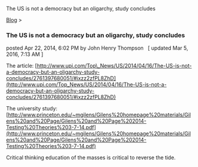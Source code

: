 The US is not a democracy but an oligarchy, study concludes 

[Blog](../z-blog-1.md)‎ > ‎

### The US is not a democracy but an oligarchy, study concludes

posted Apr 22, 2014, 6:02 PM by John Henry Thompson   \[ updated Mar 5, 2016, 7:13 AM \]

  
The article: [http://www.upi.com/Top\_News/US/2014/04/16/The-US-is-not-a-democracy-but-an-oligarchy-study-concludes/2761397680051/#ixzz2zfPL8ZhD](http://www.upi.com/Top_News/US/2014/04/16/The-US-is-not-a-democracy-but-an-oligarchy-study-concludes/2761397680051/#ixzz2zfPL8ZhD)  
  
The university study: [http://www.princeton.edu/~mgilens/Gilens%20homepage%20materials/Gilens%20and%20Page/Gilens%20and%20Page%202014-Testing%20Theories%203-7-14.pdf](http://www.princeton.edu/~mgilens/Gilens%20homepage%20materials/Gilens%20and%20Page/Gilens%20and%20Page%202014-Testing%20Theories%203-7-14.pdf)  
  
Critical thinking education of the masses is critical to reverse the tide.  
  

